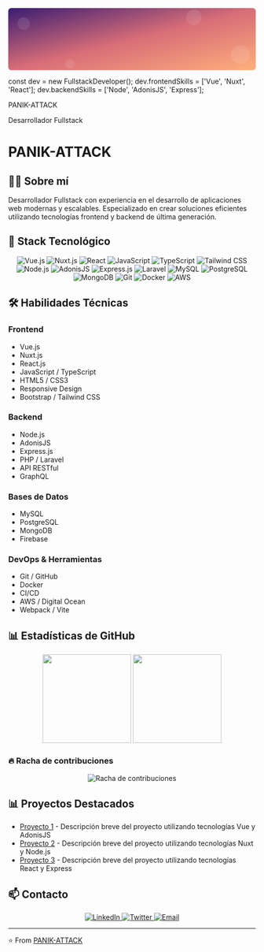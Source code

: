 <?xml version="1.0" encoding="UTF-8"?>
<svg viewBox="0 0 800 200" xmlns="http://www.w3.org/2000/svg">
  <!-- Fondo con degradado -->
  <defs>
    <linearGradient id="bg-gradient" x1="0%" y1="0%" x2="100%" y2="100%">
      <stop offset="0%" style="stop-color:#3a1c71;stop-opacity:1" />
      <stop offset="50%" style="stop-color:#d76d77;stop-opacity:1" />
      <stop offset="100%" style="stop-color:#ffaf7b;stop-opacity:1" />
    </linearGradient>
  </defs>
  
  <!-- Fondo del banner -->
  <rect width="800" height="200" fill="url(#bg-gradient)" rx="10" ry="10" />
  
  <!-- Círculos decorativos -->
  <circle cx="50" cy="50" r="20" fill="#ffffff" fill-opacity="0.1" />
  <circle cx="750" cy="150" r="30" fill="#ffffff" fill-opacity="0.1" />
  <circle cx="200" cy="180" r="15" fill="#ffffff" fill-opacity="0.1" />
  <circle cx="600" cy="30" r="25" fill="#ffffff" fill-opacity="0.1" />
  
  <!-- Líneas de código decorativas -->
  <text x="50" y="40" fill="#ffffff" fill-opacity="0.4" font-family="monospace" font-size="12">const dev = new FullstackDeveloper();</text>
  <text x="50" y="60" fill="#ffffff" fill-opacity="0.4" font-family="monospace" font-size="12">dev.frontendSkills = ['Vue', 'Nuxt', 'React'];</text>
  <text x="50" y="80" fill="#ffffff" fill-opacity="0.4" font-family="monospace" font-size="12">dev.backendSkills = ['Node', 'AdonisJS', 'Express'];</text>
  
  <!-- Título principal -->
  <text x="400" y="120" fill="#ffffff" font-family="Arial, sans-serif" font-size="40" font-weight="bold" text-anchor="middle">PANIK-ATTACK</text>
  
  <!-- Subtítulo -->
  <text x="400" y="155" fill="#ffffff" font-family="Arial, sans-serif" font-size="20" text-anchor="middle">Desarrollador Fullstack</text>
</svg>

# PANIK-ATTACK

## 👨‍💻 Sobre mí
Desarrollador Fullstack con experiencia en el desarrollo de aplicaciones web modernas y escalables. Especializado en crear soluciones eficientes utilizando tecnologías frontend y backend de última generación.

## 🔧 Stack Tecnológico

<div align="center">
  <!-- Frontend -->
  <img src="https://img.shields.io/badge/Vue.js-4FC08D?style=for-the-badge&logo=vue.js&logoColor=white" alt="Vue.js" />
  <img src="https://img.shields.io/badge/Nuxt.js-00DC82?style=for-the-badge&logo=nuxt.js&logoColor=white" alt="Nuxt.js" />
  <img src="https://img.shields.io/badge/React-61DAFB?style=for-the-badge&logo=react&logoColor=black" alt="React" />
  <img src="https://img.shields.io/badge/JavaScript-F7DF1E?style=for-the-badge&logo=javascript&logoColor=black" alt="JavaScript" />
  <img src="https://img.shields.io/badge/TypeScript-3178C6?style=for-the-badge&logo=typescript&logoColor=white" alt="TypeScript" />
  <img src="https://img.shields.io/badge/Tailwind_CSS-38B2AC?style=for-the-badge&logo=tailwind-css&logoColor=white" alt="Tailwind CSS" />
  
  <!-- Backend -->
  <img src="https://img.shields.io/badge/Node.js-339933?style=for-the-badge&logo=node.js&logoColor=white" alt="Node.js" />
  <img src="https://img.shields.io/badge/AdonisJS-5A45FF?style=for-the-badge&logo=adonisjs&logoColor=white" alt="AdonisJS" />
  <img src="https://img.shields.io/badge/Express-000000?style=for-the-badge&logo=express&logoColor=white" alt="Express.js" />
  <img src="https://img.shields.io/badge/Laravel-FF2D20?style=for-the-badge&logo=laravel&logoColor=white" alt="Laravel" />
  
  <!-- Bases de datos -->
  <img src="https://img.shields.io/badge/MySQL-4479A1?style=for-the-badge&logo=mysql&logoColor=white" alt="MySQL" />
  <img src="https://img.shields.io/badge/PostgreSQL-336791?style=for-the-badge&logo=postgresql&logoColor=white" alt="PostgreSQL" />
  <img src="https://img.shields.io/badge/MongoDB-47A248?style=for-the-badge&logo=mongodb&logoColor=white" alt="MongoDB" />
  
  <!-- DevOps -->
  <img src="https://img.shields.io/badge/Git-F05032?style=for-the-badge&logo=git&logoColor=white" alt="Git" />
  <img src="https://img.shields.io/badge/Docker-2496ED?style=for-the-badge&logo=docker&logoColor=white" alt="Docker" />
  <img src="https://img.shields.io/badge/AWS-232F3E?style=for-the-badge&logo=amazon-aws&logoColor=white" alt="AWS" />
</div>

## 🛠️ Habilidades Técnicas

### Frontend
- Vue.js
- Nuxt.js
- React.js
- JavaScript / TypeScript
- HTML5 / CSS3
- Responsive Design
- Bootstrap / Tailwind CSS

### Backend
- Node.js
- AdonisJS
- Express.js
- PHP / Laravel
- API RESTful
- GraphQL

### Bases de Datos
- MySQL
- PostgreSQL
- MongoDB
- Firebase

### DevOps & Herramientas
- Git / GitHub
- Docker
- CI/CD
- AWS / Digital Ocean
- Webpack / Vite

## 📊 Estadísticas de GitHub

<div align="center">
  <img height="180em" src="https://github-readme-stats.vercel.app/api?username=PANIK-ATTACK&show_icons=true&theme=radical&include_all_commits=true&count_private=true"/>
  <img height="180em" src="https://github-readme-stats.vercel.app/api/top-langs/?username=PANIK-ATTACK&layout=compact&langs_count=7&theme=radical"/>
</div>

### 🔥 Racha de contribuciones
<div align="center">
  <img src="https://github-readme-streak-stats.herokuapp.com/?user=PANIK-ATTACK&theme=radical" alt="Racha de contribuciones" />
</div>

## 📊 Proyectos Destacados
- [Proyecto 1](https://github.com/PANIK-ATTACK/proyecto1) - Descripción breve del proyecto utilizando tecnologías Vue y AdonisJS
- [Proyecto 2](https://github.com/PANIK-ATTACK/proyecto2) - Descripción breve del proyecto utilizando tecnologías Nuxt y Node.js
- [Proyecto 3](https://github.com/PANIK-ATTACK/proyecto3) - Descripción breve del proyecto utilizando tecnologías React y Express

## 📫 Contacto
<div align="center">
  <a href="https://linkedin.com/in/tu-perfil">
    <img src="https://img.shields.io/badge/LinkedIn-0077B5?style=for-the-badge&logo=linkedin&logoColor=white" alt="LinkedIn" />
  </a>
  <a href="https://twitter.com/tu-usuario">
    <img src="https://img.shields.io/badge/Twitter-1DA1F2?style=for-the-badge&logo=twitter&logoColor=white" alt="Twitter" />
  </a>
  <a href="mailto:tu-email@ejemplo.com">
    <img src="https://img.shields.io/badge/Email-D14836?style=for-the-badge&logo=gmail&logoColor=white" alt="Email" />
  </a>
</div>

---
⭐️ From [PANIK-ATTACK](https://github.com/PANIK-ATTACK)
